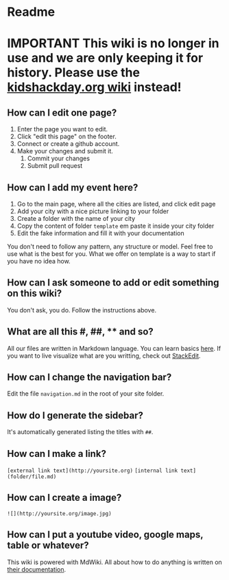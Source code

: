 # Readme

**IMPORTANT**
This wiki is no longer in use and we are only keeping it for history. Please use the [kidshackday.org wiki](https://github.com/KidsHackDay/kidshackday.org/wiki) instead!
==========================

## How can I edit one page?

1. Enter the page you want to edit.
2. Click "edit this page" on the footer.
3. Connect or create a github account.
4. Make your changes and submit it.
    1. Commit your changes
    2. Submit pull request

## How can I add my event here?

1. Go to the main page, where all the cities are listed, and click edit page
2. Add your city with a nice picture linking to your folder
3. Create a folder with the name of your city
4. Copy the content of folder `template` em paste it inside your city folder
5. Edit the fake information and fill it with your documentation

You don't need to follow any pattern, any structure or model. Feel free to use what is the best for you. What we offer on template is a way to start if you have no idea how.

## How can I ask someone to add or edit something on this wiki?

You don't ask, you do. Follow the instructions above.

## What are all this #, ##, ** and so?

All our files are written in Markdown language. You can learn basics [here](http://en.wikipedia.org/wiki/Markdown). If you want to live visualize what are you writting, check out [StackEdit](https://stackedit.io/).

## How can I change the navigation bar?

Edit the file `navigation.md` in the root of your site folder.

## How do I generate the sidebar?

It's automatically generated listing the titles with `##`.

## How can I make a link?

`[external link text](http://yoursite.org)`
`[internal link text](folder/file.md)`

## How can I create a image?

`![](http://yoursite.org/image.jpg)`

## How can I put a youtube video, google maps, table or whatever?

This wiki is powered with MdWiki. All about how to do anything is written on [their documentation](http://dynalon.github.io/mdwiki/#!quickstart.md).
